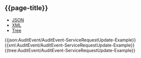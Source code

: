 ## {{page-title}}

<div class="nhsd-!t-margin-bottom-6">
  <ul class="nav nav-tabs" role="tablist">
        <li role="presentation" class="active">
            <a href="#JSON-AE-SRU-E" role="tab" data-toggle="tab">JSON</a>
        </li>
         <li role="presentation">
            <a href="#XML-AE-SRU-E" role="tab" data-toggle="tab">XML</a>
        </li>
        <li role="presentation">
            <a href="#Tree-AE-SRU-E" role="tab" data-toggle="tab">Tree</a>
        </li>
  </ul>
    
  <div class="tab-content snippet">
    <div id="JSON-AE-SRU-E" role="tabpanel" class="tab-pane active">
{{json:AuditEvent/AuditEvent-ServiceRequestUpdate-Example}}
    </div>
    <div id="XML-AE-SRU-E" role="tabpanel" class="tab-pane">
{{xml:AuditEvent/AuditEvent-ServiceRequestUpdate-Example}}
    </div>
    <div id="Tree-AE-SRU-E" role="tabpanel" class="tab-pane">
{{tree:AuditEvent/AuditEvent-ServiceRequestUpdate-Example}}
    </div>
  </div>
</div>